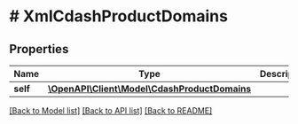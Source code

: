 # # XmlCdashProductDomains

## Properties

Name | Type | Description | Notes
------------ | ------------- | ------------- | -------------
**self** | [**\OpenAPI\Client\Model\CdashProductDomains**](CdashProductDomains.md) |  | [optional]

[[Back to Model list]](../../README.md#models) [[Back to API list]](../../README.md#endpoints) [[Back to README]](../../README.md)
